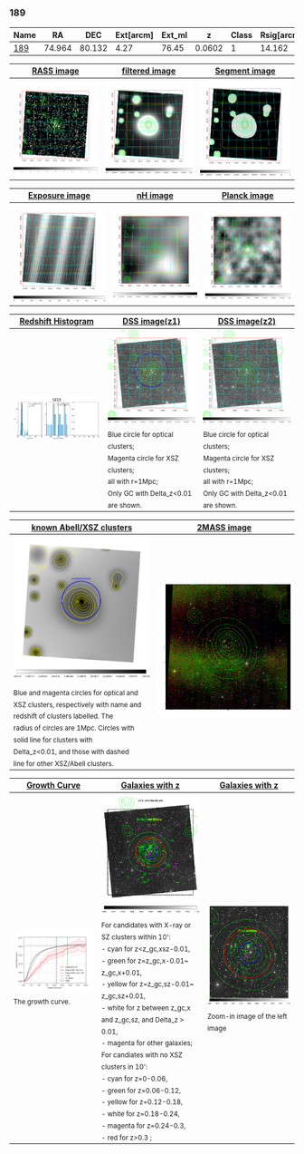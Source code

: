 <div STYLE="page-break-after: always;"></div>

### 189

|Name          |RA          |DEC      | Ext[arcm] | Ext_ml | z    | Class| Rsig[arcmin] | CRsig[c/s] | CR500[c/s] | R500[Mpc] |L500[erg/s]|F500[erg/s/cm^2]| M500[Msun]|Tx[keV]|beta|GC(XSZ,Delta_z<0.01)| GC(OPT,Delta_z<0.01)|GC|alias|
|--------------|------------|------------|---|---|-----------|--------|------|------|----|----|----|----|----|----|----|----|----|----|---|
|[189](script/189.md)     | 74.964       | 80.132       | 4.27    | 76.45   | 0.0602 | 1   | 14.162 |0.205 |0.197 |0.743 |2.838e+43 |3.263e-12 |1.234e+14 |2.484 |0.644 |-, |Wen, |-, |t215|

|[RASS image](../image/189/189_img.pdf)|[filtered image](../image/189/189_fil.pdf)|[Segment image](../image/189/189_seg.pdf)|
|-------------------|--------------------|-------------------|
| <img src="../image/189/189_img.png" width="300">  | <img src="../image/189/189_fil.png" width="300">   | <img src="../image/189/189_seg.png" width="300">  |

|[Exposure image](../image/189/189_mex.pdf)| [nH image](../image/189/189_nh.pdf)| [Planck image](../image/189/189_p.pdf)|
|-------------------|--------------------|-------------------|
|<img src="../image/189/189_mex.png" width="300">   | <img src="../image/189/189_nh.png" width="300">    | <img src="../image/189/189_p.png" width="300"> |

|[Redshift Histogram](../image/189/189_zg.pdf) | [DSS image(z1)](../image/189/189_dss_z1.pdf)      |  [DSS image(z2)](../image/189/189_dss_z2.pdf)    |
|-------------------|--------------------|-------------------|
|<img src="../image/189/189_zg.png" width="300"> |<img src="../image/189/189_dss_z1.png" width="300"> <sub><br>Blue circle for optical clusters; <br>Magenta circle for XSZ clusters; <br>all with r=1Mpc; <br>Only GC with Delta_z<0.01 are shown. </sub>| <img src="../image/189/189_dss_z2.png" width="300"><sub><br>Blue circle for optical clusters; <br>Magenta circle for XSZ clusters; <br>all with r=1Mpc; <br>Only GC with Delta_z<0.01 are shown. </sub> |

|[known Abell/XSZ clusters](../image/189/189_m.pdf) | [2MASS image](../image/189/189_2mass.pdf)      |
|-------------------|-------------------|
|<img src=../image/189/189_m.png width="300"> <sub><br>Blue and magenta circles for optical and <br>XSZ clusters, respectively with name and <br>redshift of clusters labelled. The <br>radius of circles are 1Mpc. Circles with <br>solid line for clusters with <br>Delta_z<0.01, and those with dashed <br>line for other XSZ/Abell clusters.        </sub>|<img src="../image/189/189_2mass.png" width="300">  |

|[Growth Curve](../image/189/189_gca_all.png) |[Galaxies with z](../image/189/189_opt_ned.pdf) |[Galaxies with z](../image/189/189_opt_ned_zoom.pdf) |
|-------------------|-------------------|-------------------|
| <img src="../image/189/189_gca_all.png" width="300"> <sub><br>The growth curve.</sub>| <img src=../image/189/189_opt_ned.png width="300"> <br><sub> For candidates with X-ray or SZ clusters within 10': <br> - cyan for z<z_gc,xsz-0.01, <br> - green for z=z_gc,x-0.01~ z_gc,x+0.01, <br> - yellow for z=z_gc,sz-0.01~ z_gc,sz+0.01, <br> - white for z between z_gc,x and z_gc,sz, and Delta_z > 0.01, <br> - magenta for other galaxies; <br>For candiates with no XSZ clusters in 10': <br> - cyan for z=0-0.06, <br> - green for z=0.06-0.12, <br> - yellow for z=0.12-0.18, <br> - white for z=0.18-0.24, <br> - magenta for z=0.24-0.3, <br> - red for z>0.3 ;  </sub>|<img src=../image/189/189_opt_ned_zoom.png width="300">  <br><sub> Zoom-in image of the left image</sub>|




